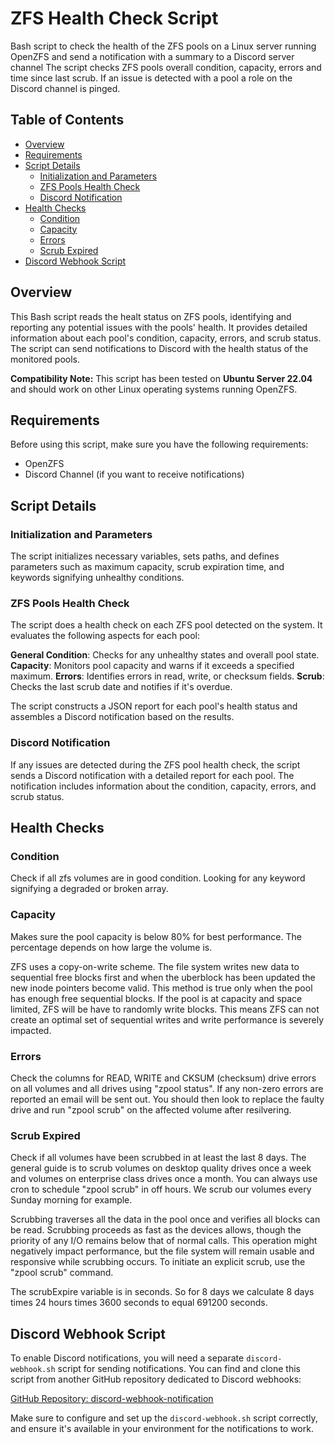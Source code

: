 # ZFS Health Check Script

Bash script to check the health of the ZFS pools on a Linux server running OpenZFS and send a notification with a summary to a Discord server channel The script checks ZFS pools overall condition, capacity, errors and time since last scrub. If an issue is detected with a pool a role on the Discord channel is pinged.

## Table of Contents

- [Overview](#overview)
- [Requirements](#requirements)
- [Script Details](#script-details)
  - [Initialization and Parameters](#initialization-and-parameters)
  - [ZFS Pools Health Check](#zfs-pools-health-check)
  - [Discord Notification](#discord-notification)
- [Health Checks](#health-checks)
  - [Condition](#condition)
  - [Capacity](#capacity)
  - [Errors](#errors)
  - [Scrub Expired](#scrub-expired)   
- [Discord Webhook Script](#discord-webhook-script)   

## Overview

This Bash script reads the healt status on ZFS pools, identifying and reporting any potential issues with the pools' health. It provides detailed information about each pool's condition, capacity, errors, and scrub status. The script can send notifications to Discord with the health status of the monitored pools.

**Compatibility Note:** This script has been tested on **Ubuntu Server 22.04** and should work on other Linux operating systems running OpenZFS.

## Requirements

Before using this script, make sure you have the following requirements:

- OpenZFS
- Discord Channel (if you want to receive notifications)

## Script Details

### Initialization and Parameters

The script initializes necessary variables, sets paths, and defines parameters such as maximum capacity, scrub expiration time, and keywords signifying unhealthy conditions.

### ZFS Pools Health Check

The script does a health check on each ZFS pool detected on the system. It evaluates the following aspects for each pool:

**General Condition**: Checks for any unhealthy states and overall pool state.
**Capacity**: Monitors pool capacity and warns if it exceeds a specified maximum.
**Errors**: Identifies errors in read, write, or checksum fields.
**Scrub**: Checks the last scrub date and notifies if it's overdue.

The script constructs a JSON report for each pool's health status and assembles a Discord notification based on the results.

### Discord Notification

If any issues are detected during the ZFS pool health check, the script sends a Discord notification with a detailed report for each pool. The notification includes information about the condition, capacity, errors, and scrub status.

## Health Checks

### Condition

Check if all zfs volumes are in good condition.
Looking for any keyword signifying a degraded or broken array.

### Capacity

Makes sure the pool capacity is below 80% for best performance. The
percentage depends on how large the volume is.

ZFS uses a copy-on-write scheme. The file system writes new data to sequential free blocks first and when the uberblock has been updated the new inode pointers become valid. This method is true only when the pool has enough free sequential blocks. If the pool is at capacity and space limited, ZFS will be have to randomly write blocks. This means ZFS can not create an optimal set of sequential writes and write performance is severely impacted.

### Errors

Check the columns for READ, WRITE and CKSUM (checksum) drive errors on all volumes and all drives using "zpool status". If any non-zero errors are reported an email will be sent out. You should then look to replace the faulty drive and run "zpool scrub" on the affected volume after resilvering.
 
### Scrub Expired

Check if all volumes have been scrubbed in at least the last 8 days. The general guide is to scrub volumes on desktop quality drives once a week and volumes on enterprise class drives once a month. You can always use cron to schedule "zpool scrub" in off hours. We scrub our volumes every Sunday morning for example.

Scrubbing traverses all the data in the pool once and verifies all blocks can be read. Scrubbing proceeds as fast as the devices allows, though the priority of any I/O remains below that of normal calls. This operation might negatively impact performance, but the file system will remain usable and responsive while scrubbing occurs. To initiate an explicit scrub, use the "zpool scrub" command.

The scrubExpire variable is in seconds. So for 8 days we calculate 8 days times 24 hours times 3600 seconds to equal 691200 seconds.

## Discord Webhook Script

To enable Discord notifications, you will need a separate `discord-webhook.sh` script for sending notifications. You can find and clone this script from another GitHub repository dedicated to Discord webhooks:

[GitHub Repository: discord-webhook-notification](https://github.com/norsemanGrey/discord-webhook-notification)

Make sure to configure and set up the `discord-webhook.sh` script correctly, and ensure it's available in your environment for the notifications to work.
